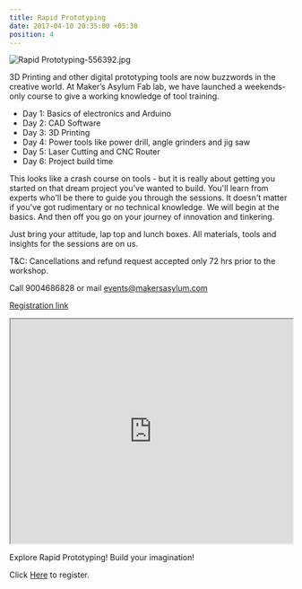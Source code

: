 ```yaml
---
title: Rapid Prototyping
date: 2017-04-10 20:35:00 +05:30
position: 4
---
```


![Rapid Prototyping-556392.jpg](/uploads/Rapid%20Prototyping-556392.jpg)

3D Printing and other digital prototyping tools are now buzzwords in the creative world. At Maker’s Asylum Fab lab, we have launched a weekends-only course to give a working knowledge of tool training.

* Day 1: Basics of electronics and Arduino
* Day 2: CAD Software
* Day 3: 3D Printing
* Day 4: Power tools like power drill, angle grinders and jig saw
* Day 5: Laser Cutting and CNC Router 
* Day 6: Project build time

This looks like a crash course on tools - but it is really about getting you started on that dream project you've wanted to build. You'll learn from experts who'll be there to guide you through the sessions. It doesn't matter if you've got rudimentary or no technical knowledge. We will begin at the basics. And then off you go on your journey of innovation and tinkering.

Just bring your attitude, lap top and lunch boxes. All materials, tools and insights for the sessions are on us.

T&C: Cancellations and refund request accepted only 72 hrs prior to the workshop.

Call 9004686828 or mail events@makersasylum.com

[Registration link](https://www.instamojo.com/MakersAsylum/rapid-prototyping-march-mumbai/)

<iframe src="https://docs.google.com/spreadsheets/d/e/2PACX-1vR1aUEVR7nwU9IRDaRYbhuZ2wiopzVqPLX_G4GUYN9LmEmO6beqgcSl9Lb6rQ-SWIkoVccTciewxW3D/pubhtml?gid=0&amp;single=true&amp;widget=true&amp;headers=false" width="100%" height="400px"></iframe>

Explore Rapid Prototyping! Build your imagination!

Click [Here](https://www.instamojo.com/MakersAsylum/rapid-prototyping-march-mumbai/) to register.
